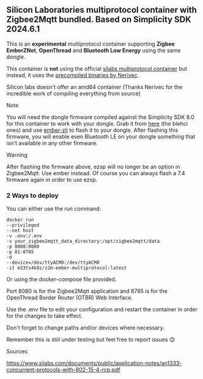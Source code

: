 ## Silicon Laboratories multiprotocol container with Zigbee2Mqtt bundled. Based on Simplicity SDK 2024.6.1

This is an **experimental** multiprotocol container supporting **Zigbee EmberZNet**, **OpenThread** and **Bluetooth Low Energy** using the same dongle. 

This container is **not** using the official [silabs multiprotocol container](https://hub.docker.com/r/siliconlabsinc/multiprotocol) but instead, it uses the [precompiled binaries by Nerivec](https://github.com/Nerivec/silabs-multiprotocol-builder/releases/).

Silicon labs doesn't offer an amd64 container (Thanks Nerivec for the incredible work of compiling everything from source)

> [!NOTE]
> You will need the dongle firmware compiled against the Simplicity SDK 8.0 for this container to work with your dongle.
> Grab it from [here](https://github.com/Nerivec/silabs-firmware-builder/releases/tag/v2024.6.1) (the blehci ones) and use [ember-zli](https://github.com/Nerivec/ember-zli) to flash it to your dongle.
> After flashing this firmware, you will enable even Bluetooth LE on your dongle something that isn't available in any other firmware.

> [!WARNING]
> After flashing the firmware above, ezsp will no longer be an option in Zigbee2Mqtt. Use ember instead. Of course you can always flash a 7.4 firmware again in order to use ezsp.

### 2 Ways to deploy

You can either use the run command:

```
docker run
--privileged
--net host
-v .env:/.env
-v your_zigbee2mqtt_data_directory:/opt/zigbee2mqtt/data
-p 8080:8080
-p 81:8785
-d
--device=/dev/ttyACM0:/dev/ttyACM0
-it m33ts4k0z/z2m-ember-multiprotocol:latest
```

Or using the docker-compose file provided.

Port 8080 is for the Zigbee2Mqtt application and 8785 is for the OpenThread Border Router (OTBR) Web Interface.

Use the .env file to edit your configuration and restart the container in order for the changes to take effect.

Don't forget to change paths and/or devices where necessary.

Remember this is still under testing but feel free to report issues 😊


Sources:

https://www.silabs.com/documents/public/application-notes/an1333-concurrent-protocols-with-802-15-4-rcp.pdf

